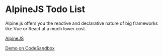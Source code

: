 # AlpineJS Todo List

Alpine.js offers you the reactive and declarative nature of big frameworks like Vue or React at a much lower cost.

[AlpineJS](https://github.com/alpinejs/alpine)

[Demo on CodeSandbox](https://codesandbox.io/s/alpinejs-todo-list-kni7h) 